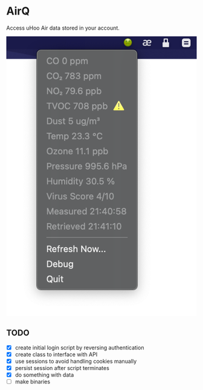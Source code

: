 # AirQ

Access uHoo Air data stored in your account.

![screenshot](airq.png)

## TODO
- [x] create initial login script by reversing authentication
- [x] create class to interface with API
- [x] use sessions to avoid handling cookies manually
- [x] persist session after script terminates
- [x] do something with data
- [ ] make binaries